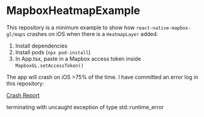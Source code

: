 # MapboxHeatmapExample

This repository is a minimum example to show how `react-native-mapbox-gl/maps` crashes on iOS when there is a `HeatmapLayer` added.

1. Install dependencies
2. Install pods (`npx pod-install`)
3. In App.tsx, paste in a Mapbox access token inside `MapboxGL.setAccessToken()`

The app will crash on iOS >75% of the time. I have committed an error log in this repository:

[Crash Report](https://raw.githubusercontent.com/zholmes1/MapboxHeatmapExample/master/MapboxHeatmapExample_2021-02-08-190724_Zachs-MacBook-Pro.crash)

terminating with uncaught exception of type std::runtime_error
